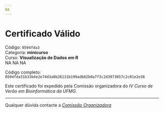 ```yaml
---
NA
---
```


# Certificado Válido

Código: `0594fda3`<br>
Categoria: **minicurso**<br>
Curso: **Visualização de Dados em R**<br>
NA
NA
NA


Código completo: `0594fda31b33b4e2e74d3a0b26131b199adb82b0a7f3c2d3973057c2c01e2e36`


Este certificado foi expedido pela Comissão organizadora do *IV Curso de Verão em Bioinformática da UFMG*.

----

Qualquer dúvida contacte a [_Comissão Organizadora_](<mailto:cursobioinfoufmg@gmail.com$subject=[Certificados]>)

